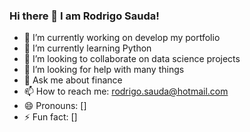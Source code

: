 ### Hi there 👋 I am Rodrigo Sauda!

- 🔭 I’m currently working on develop my portfolio
- 🌱 I’m currently learning Python
- 👯 I’m looking to collaborate on data science projects
- 🤔 I’m looking for help with many things
- 💬 Ask me about finance
- 📫 How to reach me: rodrigo.sauda@hotmail.com
- 😄 Pronouns: []
- ⚡ Fun fact: []

